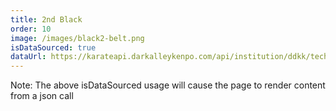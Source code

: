 ```yaml
---
title: 2nd Black
order: 10
image: /images/black2-belt.png
isDataSourced: true
dataUrl: https://karateapi.darkalleykenpo.com/api/institution/ddkk/techniquegroup/black2
---
```

Note: The above isDataSourced usage will cause the page to render content from a json call